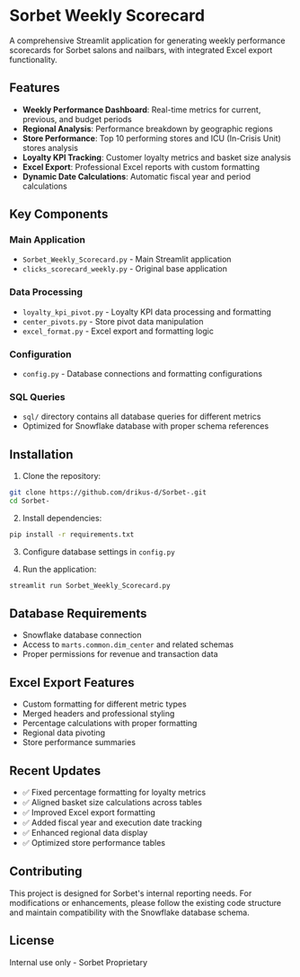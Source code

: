 # Sorbet Weekly Scorecard

A comprehensive Streamlit application for generating weekly performance scorecards for Sorbet salons and nailbars, with integrated Excel export functionality.

## Features

- **Weekly Performance Dashboard**: Real-time metrics for current, previous, and budget periods
- **Regional Analysis**: Performance breakdown by geographic regions
- **Store Performance**: Top 10 performing stores and ICU (In-Crisis Unit) stores analysis
- **Loyalty KPI Tracking**: Customer loyalty metrics and basket size analysis
- **Excel Export**: Professional Excel reports with custom formatting
- **Dynamic Date Calculations**: Automatic fiscal year and period calculations

## Key Components

### Main Application
- `Sorbet_Weekly_Scorecard.py` - Main Streamlit application
- `clicks_scorecard_weekly.py` - Original base application

### Data Processing
- `loyalty_kpi_pivot.py` - Loyalty KPI data processing and formatting
- `center_pivots.py` - Store pivot data manipulation
- `excel_format.py` - Excel export and formatting logic

### Configuration
- `config.py` - Database connections and formatting configurations

### SQL Queries
- `sql/` directory contains all database queries for different metrics
- Optimized for Snowflake database with proper schema references

## Installation

1. Clone the repository:
```bash
git clone https://github.com/drikus-d/Sorbet-.git
cd Sorbet-
```

2. Install dependencies:
```bash
pip install -r requirements.txt
```

3. Configure database settings in `config.py`

4. Run the application:
```bash
streamlit run Sorbet_Weekly_Scorecard.py
```

## Database Requirements

- Snowflake database connection
- Access to `marts.common.dim_center` and related schemas
- Proper permissions for revenue and transaction data

## Excel Export Features

- Custom formatting for different metric types
- Merged headers and professional styling
- Percentage calculations with proper formatting
- Regional data pivoting
- Store performance summaries

## Recent Updates

- ✅ Fixed percentage formatting for loyalty metrics
- ✅ Aligned basket size calculations across tables
- ✅ Improved Excel export formatting
- ✅ Added fiscal year and execution date tracking
- ✅ Enhanced regional data display
- ✅ Optimized store performance tables

## Contributing

This project is designed for Sorbet's internal reporting needs. For modifications or enhancements, please follow the existing code structure and maintain compatibility with the Snowflake database schema.

## License

Internal use only - Sorbet Proprietary
